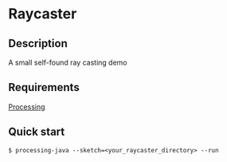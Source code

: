 # Raycaster

## Description
A small self-found ray casting demo

## Requirements
[Processing](https://processing.org)

## Quick start
```console
$ processing-java --sketch=<your_raycaster_directory> --run
```
